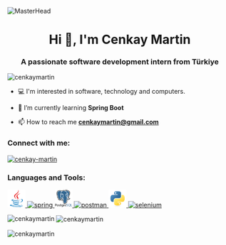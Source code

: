 ![MasterHead](https://res.cloudinary.com/practicaldev/image/fetch/s--AdZfJt-u--/c_imagga_scale,f_auto,fl_progressive,h_420,q_auto,w_1000/https://thepracticaldev.s3.amazonaws.com/i/nm7p2l8dzvw1lbxjwcfy.png)
<h1 align="center">Hi 👋, I'm Cenkay Martin</h1>
<h3 align="center">A passionate software development intern from Türkiye</h3>

<p align="left"> <img src="https://komarev.com/ghpvc/?username=cenkaymartin&label=Profile%20views&color=0e75b6&style=flat" alt="cenkaymartin" /> </p>

- 💻 I'm interested in software, technology and computers.
- 🌱 I’m currently learning **Spring Boot**

- 📫 How to reach me **cenkaymartin@gmail.com**

<h3 align="left">Connect with me:</h3>
<p align="left">
<a href="https://linkedin.com/in/cenkay-martin" target="blank"><img align="center" src="https://raw.githubusercontent.com/rahuldkjain/github-profile-readme-generator/master/src/images/icons/Social/linked-in-alt.svg" alt="cenkay-martin" height="30" width="40" /></a>
</p>

<h3 align="left">Languages and Tools:</h3>
<p align="left"> <a href="https://www.java.com" target="_blank" rel="noreferrer"> <img src="https://raw.githubusercontent.com/devicons/devicon/master/icons/java/java-original.svg" alt="java" width="40" height="40"/> </a> <a href="https://spring.io/" target="_blank" rel="noreferrer"> <img src="https://www.vectorlogo.zone/logos/springio/springio-icon.svg" alt="spring" width="40" height="40"/> </a> <a href="https://www.postgresql.org" target="_blank" rel="noreferrer"> <img src="https://raw.githubusercontent.com/devicons/devicon/master/icons/postgresql/postgresql-original-wordmark.svg" alt="postgresql" width="40" height="40"/> </a> <a href="https://postman.com" target="_blank" rel="noreferrer"> <img src="https://www.vectorlogo.zone/logos/getpostman/getpostman-icon.svg" alt="postman" width="40" height="40"/> </a> <a href="https://www.python.org" target="_blank" rel="noreferrer"> <img src="https://raw.githubusercontent.com/devicons/devicon/master/icons/python/python-original.svg" alt="python" width="40" height="40"/> </a> <a href="https://www.selenium.dev" target="_blank" rel="noreferrer"> <img src="https://raw.githubusercontent.com/detain/svg-logos/780f25886640cef088af994181646db2f6b1a3f8/svg/selenium-logo.svg" alt="selenium" width="40" height="40"/> </a> </p>

<p><img align="left" src="https://github-readme-stats.vercel.app/api/top-langs?username=cenkaymartin&show_icons=true&locale=en&layout=compact" alt="cenkaymartin" /></p>

<p>&nbsp;<img align="center" src="https://github-readme-stats.vercel.app/api?username=cenkaymartin&show_icons=true&locale=en" alt="cenkaymartin" /></p>

<p><img align="center" src="https://github-readme-streak-stats.herokuapp.com/?user=cenkaymartin&" alt="cenkaymartin" /></p>
